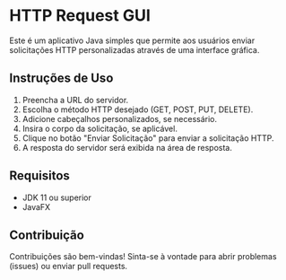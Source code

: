 # HTTP Request GUI

Este é um aplicativo Java simples que permite aos usuários enviar solicitações HTTP personalizadas através de uma interface gráfica.

## Instruções de Uso

1. Preencha a URL do servidor.
2. Escolha o método HTTP desejado (GET, POST, PUT, DELETE).
3. Adicione cabeçalhos personalizados, se necessário.
4. Insira o corpo da solicitação, se aplicável.
5. Clique no botão "Enviar Solicitação" para enviar a solicitação HTTP.
6. A resposta do servidor será exibida na área de resposta.

## Requisitos

- JDK 11 ou superior
- JavaFX

## Contribuição

Contribuições são bem-vindas! Sinta-se à vontade para abrir problemas (issues) ou enviar pull requests.

